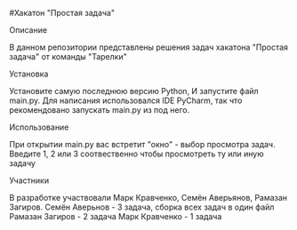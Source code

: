 #Хакатон "Простая задача"

Описание

В данном репозитории представлены решения задач хакатона "Простая задача" от команды "Тарелки"

Установка

Установите самую последнюю версию Python, И запустите файл main.py. Для написания использовался IDE PyCharm, так что рекомендовано запускать main.py из под него.

Использование

При открытии main.py вас встретит "окно" - выбор просмотра задач. Введите 1, 2 или 3 соотвественно чтобы просмотреть ту или иную задачу

Участники

В разработке участвовали Марк Кравченко, Семён Аверьянов, Рамазан Загиров.
Семён Аверьнов - 3 задача, сборка всех задач в один файл
Рамазан Загиров - 2 задача
Марк Кравченко - 1 задача
